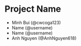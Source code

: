 # Project Name
- Minh Bui (@cwcoga123)
- Name (@username)
- Name (@username)
- Anh Nguyen (@AnhNguyen618)
